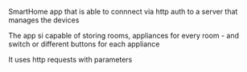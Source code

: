 SmartHome app that is able to connnect via http auth to a server that manages the devices

The app si capable of storing rooms, appliances for every room - and switch or different buttons for each appliance

It uses http requests with parameters

